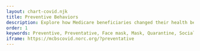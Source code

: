 ```yaml
---
layout: chart-covid.njk
title: Preventive Behaviors
description: Explore how Medicare beneficiaries changed their health behaviors during the COVID-19 pandemic.
order: 1
keywords: Preventive, Preventative, Face mask, Mask, Quarantine, Social distancing, Social distance, Isolation, Guidance, Guidelines, Safety, Supplies, Provider, Doctor, Chronic, Coronavirus, Sex, Gender, Age, Income, Race, Ethnicity, Language, English, Dual, Dual eligible, Smoking, Smoker, Tobacco, Immune system
iframe: https://mcbscovid.norc.org/?preventative
---
```

